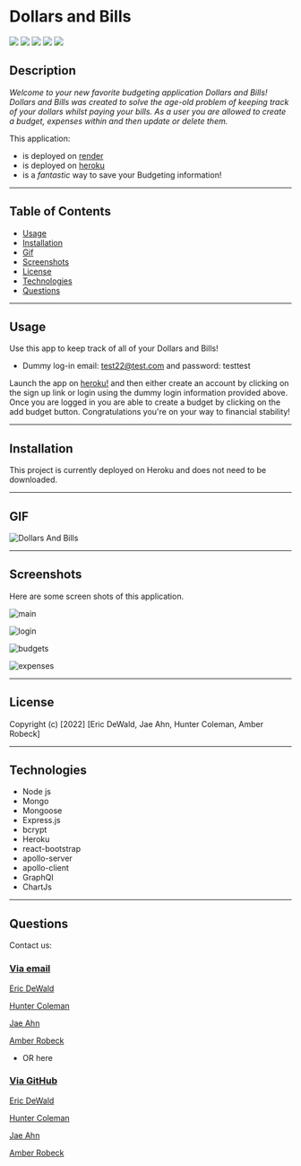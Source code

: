 # Dollars and Bills


<p float="left">
<img src="https://img.shields.io/badge/GIT-E44C30?style=for-the-badge&logo=git&logoColor=white" />
<img src="https://img.shields.io/badge/JavaScript-323330?style=for-the-badge&logo=javascript&logoColor=F7DF1E" />
<img src="https://img.shields.io/badge/Node.js-339933?style=for-the-badge&logo=nodedotjs&logoColor=white" />
<img src="https://img.shields.io/badge/Express.js-000000?style=for-the-badge&logo=express&logoColor=white" />
<img src="https://img.shields.io/badge/Bootstrap-563D7C?style=for-the-badge&logo=bootstrap&logoColor=white" />
</p>

 ## Description

_Welcome to your new favorite budgeting application Dollars and Bills! Dollars and Bills was created to solve the age-old problem of keeping track of your dollars whilst paying your bills. As a user you are allowed to create a budget,  expenses within and then update or delete them._ 

This application:
* is deployed on [render](https://dollarsandbills.onrender.com// "link to deployed app")
* is deployed on [heroku](https://dollars-and-bills.herokuapp.com// "link to deployed app")
* is a _fantastic_ way to save your Budgeting information!

---

  ## Table of Contents
  
  - [Usage](#usage)
  - [Installation](#installation)
  - [Gif](#gif)
  - [Screenshots](#screenshots)
  - [License](#license)
  - [Technologies](#technologies)
  - [Questions](#questions)

  ---

  ## Usage
Use this app to keep track of all of your Dollars and Bills!

  * Dummy log-in email: test22@test.com and password: testtest 
 
 Launch the app on [heroku!](https://dollars-and-bills.herokuapp.com// "link to deployed app") and then either create an account by clicking on the sign up link or login using the dummy login information provided above. Once you are logged in you are able to create a budget by clicking on the add budget button. Congratulations you're on your way to financial stability!
 


  ---

  ## Installation

This project is currently deployed on Heroku and does not need to be downloaded.

  ---
  
  ## GIF
  
![Dollars And Bills](https://user-images.githubusercontent.com/94136164/157484353-7328a664-761d-4d2d-8581-aa5387c4f211.gif)


  ---

  ## Screenshots

Here are some screen shots of this application.


![main](https://user-images.githubusercontent.com/94136164/157483991-d80112a9-f6c6-4925-b608-976759cec337.png)

![login](https://user-images.githubusercontent.com/94136164/157484033-abffbf6f-9cf7-4b05-a79c-f574b0166224.png)

![budgets](https://user-images.githubusercontent.com/94136164/157484115-ee85521e-c106-404a-8256-7f5a04d81fce.png)

![expenses](https://user-images.githubusercontent.com/94136164/157484175-50870f15-d3ce-439a-885a-175e72dfefda.png)

  ---

  ## License

Copyright (c) [2022] [Eric DeWald, Jae Ahn, Hunter Coleman, Amber Robeck]

  
  ---
  
  ## Technologies

   * Node js
   * Mongo
   * Mongoose
   * Express.js
   * bcrypt
   * Heroku
   * react-bootstrap
   * apollo-server
   * apollo-client
   * GraphQl
   * ChartJs

   




  ---

  ## Questions
  
  Contact us: 

### <u>Via email</u>

[Eric DeWald](mailto:eric.l.dewald@gmail.com)
    
[Hunter Coleman](mailto:hunterco999@gmail.com)

[Jae Ahn](mailto:ahn.jaeyung@gmail.com)

[Amber Robeck](mailto:arr5533@gmail.com)
* OR here

### <u>Via GitHub</u>

 [Eric DeWald](https://github.com/EricDeWald)

 [Hunter Coleman](https://github.com/Skruphold)

 [Jae Ahn](https://github.com/ahnjaeyung)

 [Amber Robeck](https://github.com/Amber-Robeck)
 
 



